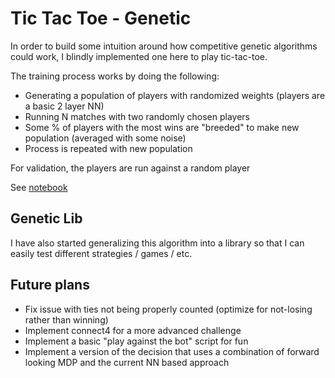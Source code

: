 # Tic Tac Toe - Genetic

In order to build some intuition around how competitive genetic algorithms
could work, I blindly implemented one here to play tic-tac-toe.

The training process works by doing the following:
 - Generating a population of players with randomized weights (players are a basic 2 layer NN)
 - Running N matches with two randomly chosen players
 - Some % of players with the most wins are "breeded" to make new population (averaged with some noise)
 - Process is repeated with new population

For validation, the players are run against a random player

See [notebook](tictactoe.ipynb)

## Genetic Lib

I have also started generalizing this algorithm into a library so that I can easily
test different strategies / games / etc.


## Future plans

 - Fix issue with ties not being properly counted (optimize for not-losing rather than winning)
 - Implement connect4 for a more advanced challenge
 - Implement a basic "play against the bot" script for fun
 - Implement a version of the decision that uses a combination of forward looking MDP and
 the current NN based approach
